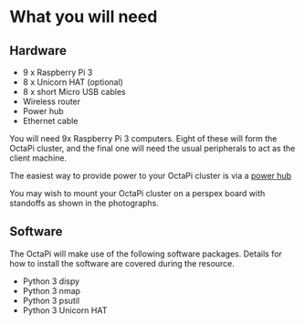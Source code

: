 # What you will need

## Hardware

- 9 x Raspberry Pi 3
- 8 x Unicorn HAT (optional)
- 8 x short Micro USB cables
- Wireless router
- Power hub
- Ethernet cable


You will need 9x Raspberry Pi 3 computers. Eight of these will form the OctaPi cluster, and the final one will need the usual peripherals to act as the client machine.

The easiest way to provide power to your OctaPi cluster is via a [power hub](https://www.amazon.co.uk/Universal-professional-charging-2-4amps-simultaneously/dp/B01DZKOUS4/ref=lp_11206805031_1_1?srs=11206805031&ie=UTF8&qid=1488288887&sr=8-1)

You may wish to mount your OctaPi cluster on a perspex board with standoffs as shown in the photographs.

## Software

The OctaPi will make use of the following software packages. Details for how to install the software are covered during the resource.

- Python 3 dispy
- Python 3 nmap
- Python 3 psutil
- Python 3 Unicorn HAT
